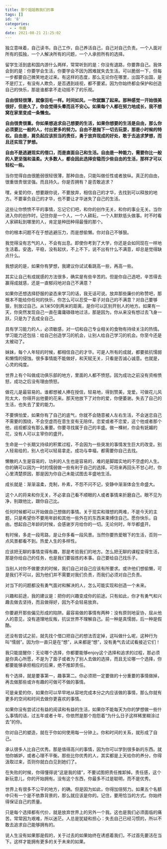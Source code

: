 ```yaml
---
title: 那个姐姐教我们的事
tags: []
id: '8'
categories:
  - - 书摘
date: 2021-08-21 21:25:02
---
```


独立意味着，自己读书，自己工作，自己养活自己，自己对自己负责。一个人面对所有的孤独，一个人解决所有的问题，一个人承担所有的选择。<!--more-->

留学生活到底和国内游什么两样，常常听到的是：你没有退路，你要靠自己。我体会到的是：你要学会生活，你要学会不因为困难就失去生活。可以脆弱一下，但每一步都要自己微笑地走过来。有这样的态度，那么无论你在哪里，出国不出国，是不是打工，有没有人欺负，是否遇到歧视，都不要紧。因为你始终都会保护和创造自己的快乐，那是谁都拿不走动摇不了的乐观。

**自由很轻很薄，就像羽毛一样。时间如风，一吹就飘了起来。那种感觉一开始很美很好，但是久了，你会觉得头晕而且不安心。如果每个人都在努力地成长，我不想窝在家里变成一条懒虫。**

**自由很贵很重。你如果想追求自己想要的生活，如果你想要的生活是自由，那么你必须要比一般的人，付出更多的努力。自由不是抛下一切去玩耍，那是小时候的特权。自由是，肩负起应该担当的责任，勇于放弃现成的好处，敢于去追求梦想，而且还实现了梦想。**

**自由不是逃避现实的借口，而是直面自己和生活。自由是一种能力，需要你比一般的人更坚强和温柔。大多数人，都会因此选择安稳而少些自由的生活，那样才可以轻松一些。**

当你觉得自由很脆弱很轻很薄，那种自由，只能叫做任性或者放纵。真正的自由，很重很贵很坚强。而且持久。你是否拥有？是否敢追求？

嘿，亲爱的你，想要跟你说，不要放弃，相信自己的才华，去找到可以释放的地方。不要辜负自己的才华，也不要让才华迷失了自己的生活。

这些让你愤愤不平的事情，忘记它们吧，和你的创作无关，和你的事业无关。当你进入你的创作时，记住你是一个人，一个人耕耘，一个人默默低头做事。时不时看人家耕耘到哪里的人，肯定是种田种得最慢的那个。

你的根本问题不在于想逃避压力，而是想偷懒。你对自己不够狠。

我觉得没有志气的人，不会有出息。即使你考到了大学，你还是会如同现在一样地生活着。安逸，平稳，没有起伏，不上不下，说不出有什么不满意，却总是觉得缺点什么。

我想说的是，如果你有梦想，我建议你试试看跳高一些，再高一些。

其实让自己有成就感的方法很多，确实是有些辛苦的。但是你自己选吧，辛苦得去赢得成就感，还是一直郁闷地对自己不满意？

如果你还想选择舒服的姿态来学习的话，我无话可说。放弃那些廉价的称赞吧，那根本不能给你任何的快乐，你怎么可以忍受一辈子对自己的不满意？对自己要够狠，别放过自己。从1米50到两米的距离，是你可以区别开别人的地方。如果有一天，你突然发现自己一直在庸庸碌碌地过活，那是因为，你从来没有想过去飞身一跃，只是为了去成全自己。

具有学习能力的人，必须敏感，对一切和自己专业相关的食物有持续关注的热情。学习能力还包括：给自己创造学习的机会，让别人给自己学习的机会。你至今还是太被动了。

妹妹，每个人年轻的时候，都相信自己的才华。可是人所有的成就，都要抵抗懦弱和懒惰的侵蚀。很多事情能不能做好，和天赋无关，只看是否诚心诚意。也就是，心灵的纯度。

世界上有个叫做成功俱乐部的地方，里面的人都不愤怒。因为成功之前没有资格愤怒，成功之后没有理由愤怒。

做花儿是最容易的。谁都想被人捧在授信，轻易地，得到赞美，宠爱。可做花儿风险太大，你得开出他要的花来。那天他放下了对你的爱，你便萎谢。失去了自己的生活，也失去了爱的能力。

不要惧怕爱，如果你有了自己的底气，你就不会随意被人左右生活，不会迷恋自己不需要的围绕，不会空虚而在意生变有无陪伴。恋爱或者不恋爱，这个他或者那个他，歧视都没有那么重要。你要寻找属于自己的丰盛。做一棵树，你会有妩媚的花，没有人可以主宰你的盛开。

生命是一个长期又持续的积累过程，不会因为一些突发的事情发生巨大的改变。别人轻易给的，别人也可以轻易拿走。成功与幸福，都需要你自己去找。

懒散的人生是容易的，功利的人生也是容易的，难的是脚踏实地的不空虚的人生。你的确可以因为一时的懦弱做一些有利于自己的选择。可将来再回头不甘心时，你心里清楚原因，那是因为你自己未能试图去丰盛地生活。

成长就是：渐渐温柔，克制，朴素，不怨不问不记，安静中渐渐体会生命盛大。

这个人的将来和你无关，不必拿自己看不顺眼的人或者事情来折磨自己。眼不见为净，别跟他比，跟你自己比。

任何时候都可以开始做自己想做的事情。关于现实和理想的两难，不是今天的主题，只是希望你不要用年龄和其他一些外在的东西来束缚住自己。愿你快乐，自由。想起自己年龄的时候，会感谢岁月给你的一切。无论何时，年华都盛开。

有时候，多走一段弯路，是让你多看一段风景。当然你要热爱眼下的生活，否则一点风景都看不到。热爱人生的多样性。

应该把无聊的事情变得有趣，那是考验我们的地方。怎么把无聊的课程变得生活，那是你给自己的任务，也是我们要锻炼的本事。自己要给自己找乐子。

当别人对你不做要求的时候，我们自己对自己应该有所要求。或许他们想偷懒，可是我们不可以，因为他们并不需要对我们负责，而我们必须对自己负责。

对当下的问题都没有勇气面对和解决的人，怎么可能实现和创造一个未来。

兴趣和前途，我的建议是：把你的兴趣变成你的前途。只有如此，你才有勇气和兴趣去做去坚持，而且做得好，因为不会轻易放弃。

你要避开那些偏见形成的陷阱。最容易做的事情有两种：没有原则地妥协，屈从他人的意见，没有道理地反叛，抗议世界不理解自己。前一种是真懦弱，后一种是假酷。

还没有尝试之前，就先找个借口把自己的想法否定掉，这叫做什么呢，这种行为叫“懦弱”。因为你一直只是在“想”，从来都是“想”，没有勇气去试试看接近它们！

我只能提醒你：无论哪个选择，你都要能够enjoy这个选择和追求的过程，那必须是你真心所愿，不是为了面子或者为了别人去做的选择，而且无论哪一个选择，你都要能够承担相应的后果，绝不推卸责任。

有个选择，就是要事第一，趣事第二。你必须把一定要做的十分重要的事情做掉，再去做那些或许有趣的可做可不做的事情。

可是亲爱的你，如果你可以早早地从容地完成本分之内应该做的事情，那么你就有更多的空间和时间去做你更喜欢的事情。

如果你没有尝试过有益的阅读和有益的生活，如果你不能每天为你的梦想做一些什么事情的话，过五年或者十年，你依然是那个抱怨着“为什么日子这样稀里糊涂过去”的你。

你对自己的塑造，就在于你如何使用每一分钟上。你和时间的关系，就形成了自己。

承认很多人比自己优秀。那是值得高兴的事情，因为你可以学到很多新的东西。就怕你嫉妒，或者心理不平衡。那些比你优秀的人，其实都是上天给你的养分，你得汲取过来，否则你就白白见到她们了。

在失败的时候，你得懂得说“这是我的错”，不要试图把责任推卸掉。责任感，这个新玩意儿，你的开始拥有。没有这个东西，你最多不过是聪明，而不是优秀。

世界上有很多不公平的地方，的确。但是因为如此，你得加倍努力。如果五个名额中只有一个是不依靠背景的，那么就应该是你的。记住，要用恰当的方式。你始终得保证自己的质量。

只是每个选择都有代价，就是放弃世界上的另外一个我。这也是我们必须面临的痛苦。常常因为艰难，所以迷茫。人总是犹疑和担心：失去自己已经习惯的，所以不敢去追求自己能够拥有的。

说人生没有如果那是假的，关于过去的如果始终在诱惑着我们，不过首先要活在当下。这样才能拥有更多的关于未来的如果。